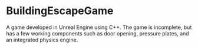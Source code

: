 # BuildingEscapeGame
A game developed in Unreal Engine using C++.  The game is incomplete, but has a few working components such as door opening, pressure plates, and an integrated physics engine. 
